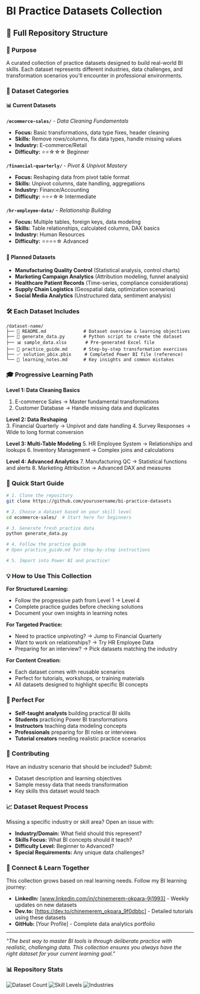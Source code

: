 # BI Practice Datasets Collection

## 📖 Full Repository Structure

### 🎯 Purpose
A curated collection of practice datasets designed to build real-world BI skills. Each dataset represents different industries, data challenges, and transformation scenarios you'll encounter in professional environments.

### 📁 Dataset Categories

#### 📊 Current Datasets

**`/ecommerce-sales/`** - *Data Cleaning Fundamentals*
- **Focus:** Basic transformations, data type fixes, header cleaning
- **Skills:** Remove rows/columns, fix data types, handle missing values
- **Industry:** E-commerce/Retail
- **Difficulty:** ⭐⭐☆☆☆ Beginner

**`/financial-quarterly/`** - *Pivot & Unpivot Mastery*
- **Focus:** Reshaping data from pivot table format
- **Skills:** Unpivot columns, date handling, aggregations  
- **Industry:** Finance/Accounting
- **Difficulty:** ⭐⭐⭐☆☆ Intermediate

**`/hr-employee-data/`** - *Relationship Building*
- **Focus:** Multiple tables, foreign keys, data modeling
- **Skills:** Table relationships, calculated columns, DAX basics
- **Industry:** Human Resources
- **Difficulty:** ⭐⭐⭐⭐☆ Advanced

#### 🔮 Planned Datasets
- **Manufacturing Quality Control** (Statistical analysis, control charts)
- **Marketing Campaign Analytics** (Attribution modeling, funnel analysis)
- **Healthcare Patient Records** (Time-series, compliance considerations)
- **Supply Chain Logistics** (Geospatial data, optimization scenarios)
- **Social Media Analytics** (Unstructured data, sentiment analysis)

### 🛠️ Each Dataset Includes

```
/dataset-name/
├── 📄 README.md              # Dataset overview & learning objectives
├── 🐍 generate_data.py       # Python script to create the dataset
├── 📊 sample_data.xlsx       # Pre-generated Excel file
├── 🎯 practice_guide.md      # Step-by-step transformation exercises
├── ✅ solution_pbix.pbix     # Completed Power BI file (reference)
└── 📝 learning_notes.md      # Key insights and common mistakes
```

### 🎓 Progressive Learning Path

**Level 1: Data Cleaning Basics**
1. E-commerce Sales → Master fundamental transformations
2. Customer Database → Handle missing data and duplicates

**Level 2: Data Reshaping**  
3. Financial Quarterly → Unpivot and date handling
4. Survey Responses → Wide to long format conversion

**Level 3: Multi-Table Modeling**
5. HR Employee System → Relationships and lookups
6. Inventory Management → Complex joins and calculations

**Level 4: Advanced Analytics**
7. Manufacturing QC → Statistical functions and alerts
8. Marketing Attribution → Advanced DAX and measures

### 🚀 Quick Start Guide

```bash
# 1. Clone the repository
git clone https://github.com/yourusername/bi-practice-datasets

# 2. Choose a dataset based on your skill level
cd ecommerce-sales/  # Start here for beginners

# 3. Generate fresh practice data
python generate_data.py

# 4. Follow the practice guide
# Open practice_guide.md for step-by-step instructions

# 5. Import into Power BI and practice!
```

### 💡 How to Use This Collection

**For Structured Learning:**
- Follow the progressive path from Level 1 → Level 4
- Complete practice guides before checking solutions
- Document your own insights in learning notes

**For Targeted Practice:**
- Need to practice unpivoting? → Jump to Financial Quarterly
- Want to work on relationships? → Try HR Employee Data
- Preparing for an interview? → Pick datasets matching the industry

**For Content Creation:**
- Each dataset comes with reusable scenarios
- Perfect for tutorials, workshops, or training materials
- All datasets designed to highlight specific BI concepts

### 🎯 Perfect For

- **Self-taught analysts** building practical BI skills
- **Students** practicing Power BI transformations  
- **Instructors** teaching data modeling concepts
- **Professionals** preparing for BI roles or interviews
- **Tutorial creators** needing realistic practice scenarios

### 🤝 Contributing

Have an industry scenario that should be included? Submit:
- Dataset description and learning objectives
- Sample messy data that needs transformation
- Key skills this dataset would teach

### 📈 Dataset Request Process

Missing a specific industry or skill area? Open an issue with:
- **Industry/Domain:** What field should this represent?
- **Skills Focus:** What BI concepts should it teach?
- **Difficulty Level:** Beginner to Advanced?
- **Special Requirements:** Any unique data challenges?

### 🔗 Connect & Learn Together

This collection grows based on real learning needs. Follow my BI learning journey:
- **LinkedIn:** [www.linkedin.com/in/chinemerem-okpara-9j1993] - Weekly updates on new datasets
- **Dev.to:** [https://dev.to/chinemerem_okpara_9f0dbbc] - Detailed tutorials using these datasets
- **GitHub:** [Your Profile] - Complete data analytics portfolio

---

*"The best way to master BI tools is through deliberate practice with realistic, challenging data. This collection ensures you always have the right dataset for your current learning goal."*

### 📊 Repository Stats
![Dataset Count](https://img.shields.io/badge/Datasets-3%20(Growing)-blue)
![Skill Levels](https://img.shields.io/badge/Difficulty-Beginner%20to%20Advanced-green)
![Industries](https://img.shields.io/badge/Industries-5%2B-orange)
